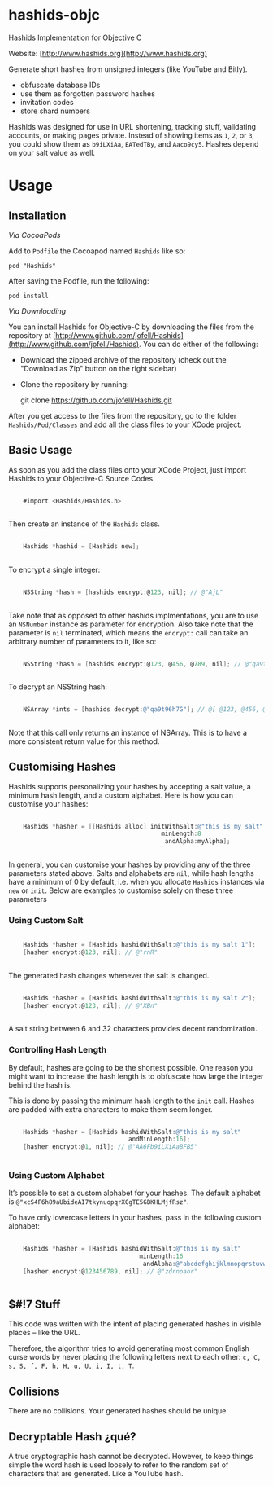 hashids-objc
============

Hashids Implementation for Objective C

Website: [http://www.hashids.org](http://www.hashids.org)

Generate short hashes from unsigned integers (like YouTube and Bitly).

* obfuscate database IDs
* use them as forgotten password hashes
* invitation codes
* store shard numbers

Hashids was designed for use in URL shortening, tracking stuff, validating accounts, or making pages private. Instead of showing items as `1`, `2`, or `3`, you could show them as `b9iLXiAa`, `EATedTBy`, and `Aaco9cy5`. Hashes depend on your salt value as well.


Usage
=====

Installation
------------

*Via CocoaPods*

Add to `Podfile` the Cocoapod named `Hashids` like so:


```
pod "Hashids"

```

After saving the Podfile, run the following:


```
pod install
```

*Via Downloading*

You can install Hashids for Objective-C by downloading the files from the repository at [http://www.github.com/jofell/Hashids](http://www.github.com/jofell/Hashids). You can do either of the following:

* Download the zipped archive of the repository (check out the "Download as Zip" button on the right sidebar)
* Clone the repository by running:

    git clone https://github.com/jofell/Hashids.git

After you get access to the files from the repository, go to the folder `Hashids/Pod/Classes` and add all the class files to your XCode project.


Basic Usage
-----------

As soon as you add the class files onto your XCode Project, just import Hashids to your Objective-C Source Codes.

```objectivec
    
    #import <Hashids/Hashids.h>
    
```

Then create an instance of the `Hashids` class.

```objectivec
    
    Hashids *hashid = [Hashids new];
    
```

To encrypt a single integer:

```objectivec
    
    NSString *hash = [hashids encrypt:@123, nil]; // @"AjL"
    
```

Take note that as opposed to other hashids implmentations, you are to use an `NSNumber` instance as parameter for encryption. Also take note that the parameter is `nil` terminated, which means the `encrypt:` call can take an arbitrary number of parameters to it, like so:

```objectivec
    
    NSString *hash = [hashids encrypt:@123, @456, @789, nil]; // @"qa9t96h7G"
    
```

To decrypt an NSString hash:

```objectivec
    
    NSArray *ints = [hashids decrypt:@"qa9t96h7G"]; // @[ @123, @456, @789 ]
    
```

Note that this call only returns an instance of NSArray. This is to have a more consistent return value for this method.


Customising Hashes
------------------

Hashids supports personalizing your hashes by accepting a salt value, a minimum hash length, and a custom alphabet. Here is how you can customise your hashes:

```objectivec
    
    Hashids *hasher = [[Hashids alloc] initWithSalt:@"this is my salt"
                                          minLength:8
                                           andAlpha:myAlpha];
                                           
```                                     

In general, you can customise your hashes by providing any of the three parameters stated above. Salts and alphabets are `nil`, while hash lengths have a minimum of 0 by default, i.e. when you allocate `Hashids` instances via `new` or `init`. Below are examples to customise solely on these three parameters

### Using Custom Salt ###

```objectivec
    
    Hashids *hasher = [Hashids hashidWithSalt:@"this is my salt 1"];
    [hasher encrypt:@123, nil]; // @"rnR"
                                         
```

The generated hash changes whenever the salt is changed.

```objectivec
    
    Hashids *hasher = [Hashids hashidWithSalt:@"this is my salt 2"];
    [hasher encrypt:@123, nil]; // @"XBn"
                                     
```

A salt string between 6 and 32 characters provides decent randomization.

### Controlling Hash Length ###

By default, hashes are going to be the shortest possible. One reason you might want to increase the hash length is to obfuscate how large the integer behind the hash is.

This is done by passing the minimum hash length to the `init` call. Hashes are padded with extra characters to make them seem longer.

```objectivec
    
    Hashids *hasher = [Hashids hashidWithSalt:@"this is my salt" 
                                 andMinLength:16];
    [hasher encrypt:@1, nil]; // @"AA6Fb9iLXiAaBFB5"
                                            
```

### Using Custom Alphabet ###

It’s possible to set a custom alphabet for your hashes. The default alphabet is `@"xcS4F6h89aUbideAI7tkynuopqrXCgTE5GBKHLMjfRsz"`.

To have only lowercase letters in your hashes, pass in the following custom alphabet:

```objectivec
    
    Hashids *hasher = [Hashids hashidWithSalt:@"this is my salt" 
                                    minLength:16
                                     andAlpha:@"abcdefghijklmnopqrstuvwxyz"];
    [hasher encrypt:@123456789, nil]; // @"zdrnoaor"
     
```

$#!7 Stuff
----------

This code was written with the intent of placing generated hashes in visible places – like the URL.

Therefore, the algorithm tries to avoid generating most common English curse words by never placing the following letters next to each other: `c, C, s, S, f, F, h, H, u, U, i, I, t, T`.


Collisions
----------

There are no collisions. Your generated hashes should be unique.

Decryptable Hash ¿qué?
----------------------

A true cryptographic hash cannot be decrypted. However, to keep things simple the word hash is used loosely to refer to the random set of characters that are generated. Like a YouTube hash.